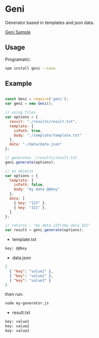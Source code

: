 # Geni

Generator based in templates and json data.

[Geni Sample](http://github.com/armand1m/geni-sample)

## Usage

Programatic:

```bash
npm install geni --save
```

## Example

```js

const Geni = require('geni');
var geni = new Geni();

// using files
var options = {
  result: "./results/result.txt",
  template: {
    isPath: true,
    body: "./template/template.txt"
  },
  data: "./data/data.json"
};

// generates ./results/result.txt
geni.generate(options);

// as objects
var options = {
  template: {
    isPath: false,
    body: "my data @@key"
  },
  data: [
  	{ key: "123" },
  	{ key: "321" },
  ]
};

// returns : "my data 123\nmy data 321"
var result = geni.generate(options);
```

- template.txt

```txt
key: @@key
```

- data.json

```json
[
  { "key": "value1" },
  { "key": "value2" },
  { "key": "value3" }
]
```

then run:

```bash
node my-generator.js
```

- result.txt

```txt
key: value1
key: value2
key: value3
```
